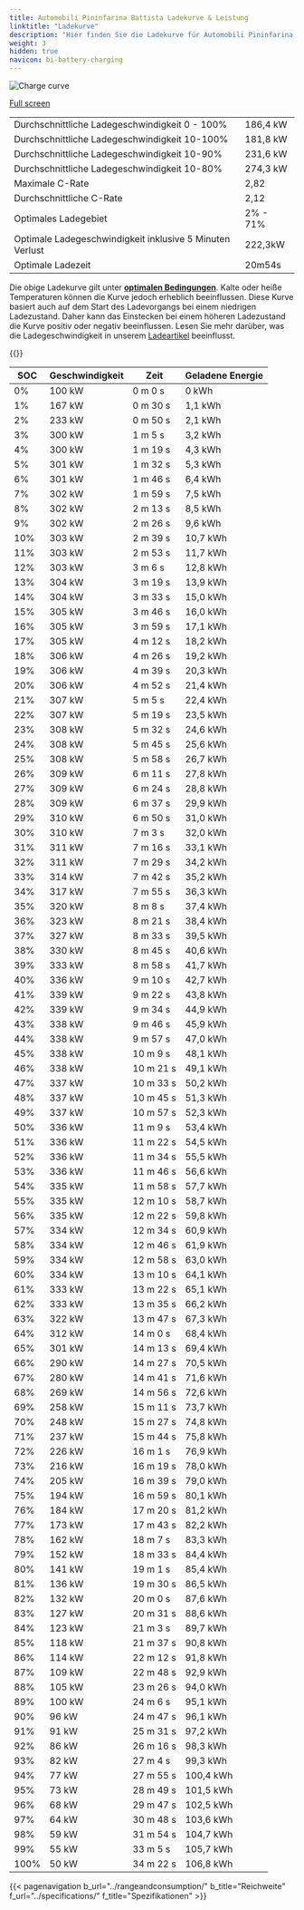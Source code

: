 ```yaml
---
title: Automobili Pininfarina Battista Ladekurve & Leistung
linktitle: "Ladekurve"
description: "Hier finden Sie die Ladekurve für Automobili Pininfarina Battista."
weight: 3
hidden: true
navicon: bi-battery-charging
---
```

<!-- markdownlint-disable MD033 -->
<img src="/images/models/automobili_pininfarina/battista/battista/chargingcurve.svg" alt="Charge curve" class="img-fluid">

[Full screen](/images/models/automobili_pininfarina/battista/battista/chargingcurve.svg)


<table class="table table-striped border">
<tbody>
<tr>
<td>Durchschnittliche Ladegeschwindigkeit 0 - 100%</td><td>186,4 kW</td>
</tr>
<tr>
<td>Durchschnittliche Ladegeschwindigkeit 10-100%</td><td>181,8 kW</td>
</tr>
<tr>
<td>Durchschnittliche Ladegeschwindigkeit 10-90%</td><td>231,6 kW</td>
</tr>
<tr>
<td>Durchschnittliche Ladegeschwindigkeit 10-80%</td><td>274,3 kW</td>
</tr>
<tr>
<td>Maximale C-Rate</td><td>2,82</td>
</tr>
<tr>
<td>Durchschnittliche C-Rate</td><td>2,12</td>
</tr>
<tr>
<td>Optimales Ladegebiet</td><td>2% - 71%</td>
</tr>
<tr>
<td>Optimale Ladegeschwindigkeit inklusive 5 Minuten Verlust</td><td>222,3kW</td>
</tr>
<tr>
<td>Optimale Ladezeit</td><td>20m54s</td>
</tr>
</tbody>
</table>


Die obige Ladekurve gilt unter **[optimalen Bedingungen](../../../../../technology/battery/charging/#temperature)**. Kalte oder heiße Temperaturen können die Kurve jedoch erheblich beeinflussen. Diese Kurve basiert auch auf dem Start des Ladevorgangs bei einem niedrigen Ladezustand. Daher kann das Einstecken bei einem höheren Ladezustand die Kurve positiv oder negativ beeinflussen. Lesen Sie mehr darüber, was die Ladegeschwindigkeit in unserem [Ladeartikel](../../../../../technology/battery/charging/) beeinflusst.


{{<evkxdisplayaddarticle />}}
<table class="table table-striped border">
<thead>
<tr><th>SOC</th><th>Geschwindigkeit</th><th>Zeit</th><th>Geladene Energie</th></tr>
</thead>
<tbody>
<tr>
<td>0%</td><td>100 kW</td><td> 0 m 0 s </td><td>0 kWh </td>
</tr>
<tr>
<td>1%</td><td>167 kW</td><td> 0 m 30 s </td><td>1,1 kWh </td>
</tr>
<tr>
<td>2%</td><td>233 kW</td><td> 0 m 50 s </td><td>2,1 kWh </td>
</tr>
<tr>
<td>3%</td><td>300 kW</td><td> 1 m 5 s </td><td>3,2 kWh </td>
</tr>
<tr>
<td>4%</td><td>300 kW</td><td> 1 m 19 s </td><td>4,3 kWh </td>
</tr>
<tr>
<td>5%</td><td>301 kW</td><td> 1 m 32 s </td><td>5,3 kWh </td>
</tr>
<tr>
<td>6%</td><td>301 kW</td><td> 1 m 46 s </td><td>6,4 kWh </td>
</tr>
<tr>
<td>7%</td><td>302 kW</td><td> 1 m 59 s </td><td>7,5 kWh </td>
</tr>
<tr>
<td>8%</td><td>302 kW</td><td> 2 m 13 s </td><td>8,5 kWh </td>
</tr>
<tr>
<td>9%</td><td>302 kW</td><td> 2 m 26 s </td><td>9,6 kWh </td>
</tr>
<tr>
<td>10%</td><td>303 kW</td><td> 2 m 39 s </td><td>10,7 kWh </td>
</tr>
<tr>
<td>11%</td><td>303 kW</td><td> 2 m 53 s </td><td>11,7 kWh </td>
</tr>
<tr>
<td>12%</td><td>303 kW</td><td> 3 m 6 s </td><td>12,8 kWh </td>
</tr>
<tr>
<td>13%</td><td>304 kW</td><td> 3 m 19 s </td><td>13,9 kWh </td>
</tr>
<tr>
<td>14%</td><td>304 kW</td><td> 3 m 33 s </td><td>15,0 kWh </td>
</tr>
<tr>
<td>15%</td><td>305 kW</td><td> 3 m 46 s </td><td>16,0 kWh </td>
</tr>
<tr>
<td>16%</td><td>305 kW</td><td> 3 m 59 s </td><td>17,1 kWh </td>
</tr>
<tr>
<td>17%</td><td>305 kW</td><td> 4 m 12 s </td><td>18,2 kWh </td>
</tr>
<tr>
<td>18%</td><td>306 kW</td><td> 4 m 26 s </td><td>19,2 kWh </td>
</tr>
<tr>
<td>19%</td><td>306 kW</td><td> 4 m 39 s </td><td>20,3 kWh </td>
</tr>
<tr>
<td>20%</td><td>306 kW</td><td> 4 m 52 s </td><td>21,4 kWh </td>
</tr>
<tr>
<td>21%</td><td>307 kW</td><td> 5 m 5 s </td><td>22,4 kWh </td>
</tr>
<tr>
<td>22%</td><td>307 kW</td><td> 5 m 19 s </td><td>23,5 kWh </td>
</tr>
<tr>
<td>23%</td><td>308 kW</td><td> 5 m 32 s </td><td>24,6 kWh </td>
</tr>
<tr>
<td>24%</td><td>308 kW</td><td> 5 m 45 s </td><td>25,6 kWh </td>
</tr>
<tr>
<td>25%</td><td>308 kW</td><td> 5 m 58 s </td><td>26,7 kWh </td>
</tr>
<tr>
<td>26%</td><td>309 kW</td><td> 6 m 11 s </td><td>27,8 kWh </td>
</tr>
<tr>
<td>27%</td><td>309 kW</td><td> 6 m 24 s </td><td>28,8 kWh </td>
</tr>
<tr>
<td>28%</td><td>309 kW</td><td> 6 m 37 s </td><td>29,9 kWh </td>
</tr>
<tr>
<td>29%</td><td>310 kW</td><td> 6 m 50 s </td><td>31,0 kWh </td>
</tr>
<tr>
<td>30%</td><td>310 kW</td><td> 7 m 3 s </td><td>32,0 kWh </td>
</tr>
<tr>
<td>31%</td><td>311 kW</td><td> 7 m 16 s </td><td>33,1 kWh </td>
</tr>
<tr>
<td>32%</td><td>311 kW</td><td> 7 m 29 s </td><td>34,2 kWh </td>
</tr>
<tr>
<td>33%</td><td>314 kW</td><td> 7 m 42 s </td><td>35,2 kWh </td>
</tr>
<tr>
<td>34%</td><td>317 kW</td><td> 7 m 55 s </td><td>36,3 kWh </td>
</tr>
<tr>
<td>35%</td><td>320 kW</td><td> 8 m 8 s </td><td>37,4 kWh </td>
</tr>
<tr>
<td>36%</td><td>323 kW</td><td> 8 m 21 s </td><td>38,4 kWh </td>
</tr>
<tr>
<td>37%</td><td>327 kW</td><td> 8 m 33 s </td><td>39,5 kWh </td>
</tr>
<tr>
<td>38%</td><td>330 kW</td><td> 8 m 45 s </td><td>40,6 kWh </td>
</tr>
<tr>
<td>39%</td><td>333 kW</td><td> 8 m 58 s </td><td>41,7 kWh </td>
</tr>
<tr>
<td>40%</td><td>336 kW</td><td> 9 m 10 s </td><td>42,7 kWh </td>
</tr>
<tr>
<td>41%</td><td>339 kW</td><td> 9 m 22 s </td><td>43,8 kWh </td>
</tr>
<tr>
<td>42%</td><td>339 kW</td><td> 9 m 34 s </td><td>44,9 kWh </td>
</tr>
<tr>
<td>43%</td><td>338 kW</td><td> 9 m 46 s </td><td>45,9 kWh </td>
</tr>
<tr>
<td>44%</td><td>338 kW</td><td> 9 m 57 s </td><td>47,0 kWh </td>
</tr>
<tr>
<td>45%</td><td>338 kW</td><td> 10 m 9 s </td><td>48,1 kWh </td>
</tr>
<tr>
<td>46%</td><td>338 kW</td><td> 10 m 21 s </td><td>49,1 kWh </td>
</tr>
<tr>
<td>47%</td><td>337 kW</td><td> 10 m 33 s </td><td>50,2 kWh </td>
</tr>
<tr>
<td>48%</td><td>337 kW</td><td> 10 m 45 s </td><td>51,3 kWh </td>
</tr>
<tr>
<td>49%</td><td>337 kW</td><td> 10 m 57 s </td><td>52,3 kWh </td>
</tr>
<tr>
<td>50%</td><td>336 kW</td><td> 11 m 9 s </td><td>53,4 kWh </td>
</tr>
<tr>
<td>51%</td><td>336 kW</td><td> 11 m 22 s </td><td>54,5 kWh </td>
</tr>
<tr>
<td>52%</td><td>336 kW</td><td> 11 m 34 s </td><td>55,5 kWh </td>
</tr>
<tr>
<td>53%</td><td>336 kW</td><td> 11 m 46 s </td><td>56,6 kWh </td>
</tr>
<tr>
<td>54%</td><td>335 kW</td><td> 11 m 58 s </td><td>57,7 kWh </td>
</tr>
<tr>
<td>55%</td><td>335 kW</td><td> 12 m 10 s </td><td>58,7 kWh </td>
</tr>
<tr>
<td>56%</td><td>335 kW</td><td> 12 m 22 s </td><td>59,8 kWh </td>
</tr>
<tr>
<td>57%</td><td>334 kW</td><td> 12 m 34 s </td><td>60,9 kWh </td>
</tr>
<tr>
<td>58%</td><td>334 kW</td><td> 12 m 46 s </td><td>61,9 kWh </td>
</tr>
<tr>
<td>59%</td><td>334 kW</td><td> 12 m 58 s </td><td>63,0 kWh </td>
</tr>
<tr>
<td>60%</td><td>334 kW</td><td> 13 m 10 s </td><td>64,1 kWh </td>
</tr>
<tr>
<td>61%</td><td>333 kW</td><td> 13 m 22 s </td><td>65,1 kWh </td>
</tr>
<tr>
<td>62%</td><td>333 kW</td><td> 13 m 35 s </td><td>66,2 kWh </td>
</tr>
<tr>
<td>63%</td><td>322 kW</td><td> 13 m 47 s </td><td>67,3 kWh </td>
</tr>
<tr>
<td>64%</td><td>312 kW</td><td> 14 m 0 s </td><td>68,4 kWh </td>
</tr>
<tr>
<td>65%</td><td>301 kW</td><td> 14 m 13 s </td><td>69,4 kWh </td>
</tr>
<tr>
<td>66%</td><td>290 kW</td><td> 14 m 27 s </td><td>70,5 kWh </td>
</tr>
<tr>
<td>67%</td><td>280 kW</td><td> 14 m 41 s </td><td>71,6 kWh </td>
</tr>
<tr>
<td>68%</td><td>269 kW</td><td> 14 m 56 s </td><td>72,6 kWh </td>
</tr>
<tr>
<td>69%</td><td>258 kW</td><td> 15 m 11 s </td><td>73,7 kWh </td>
</tr>
<tr>
<td>70%</td><td>248 kW</td><td> 15 m 27 s </td><td>74,8 kWh </td>
</tr>
<tr>
<td>71%</td><td>237 kW</td><td> 15 m 44 s </td><td>75,8 kWh </td>
</tr>
<tr>
<td>72%</td><td>226 kW</td><td> 16 m 1 s </td><td>76,9 kWh </td>
</tr>
<tr>
<td>73%</td><td>216 kW</td><td> 16 m 19 s </td><td>78,0 kWh </td>
</tr>
<tr>
<td>74%</td><td>205 kW</td><td> 16 m 39 s </td><td>79,0 kWh </td>
</tr>
<tr>
<td>75%</td><td>194 kW</td><td> 16 m 59 s </td><td>80,1 kWh </td>
</tr>
<tr>
<td>76%</td><td>184 kW</td><td> 17 m 20 s </td><td>81,2 kWh </td>
</tr>
<tr>
<td>77%</td><td>173 kW</td><td> 17 m 43 s </td><td>82,2 kWh </td>
</tr>
<tr>
<td>78%</td><td>162 kW</td><td> 18 m 7 s </td><td>83,3 kWh </td>
</tr>
<tr>
<td>79%</td><td>152 kW</td><td> 18 m 33 s </td><td>84,4 kWh </td>
</tr>
<tr>
<td>80%</td><td>141 kW</td><td> 19 m 1 s </td><td>85,4 kWh </td>
</tr>
<tr>
<td>81%</td><td>136 kW</td><td> 19 m 30 s </td><td>86,5 kWh </td>
</tr>
<tr>
<td>82%</td><td>132 kW</td><td> 20 m 0 s </td><td>87,6 kWh </td>
</tr>
<tr>
<td>83%</td><td>127 kW</td><td> 20 m 31 s </td><td>88,6 kWh </td>
</tr>
<tr>
<td>84%</td><td>123 kW</td><td> 21 m 3 s </td><td>89,7 kWh </td>
</tr>
<tr>
<td>85%</td><td>118 kW</td><td> 21 m 37 s </td><td>90,8 kWh </td>
</tr>
<tr>
<td>86%</td><td>114 kW</td><td> 22 m 12 s </td><td>91,8 kWh </td>
</tr>
<tr>
<td>87%</td><td>109 kW</td><td> 22 m 48 s </td><td>92,9 kWh </td>
</tr>
<tr>
<td>88%</td><td>105 kW</td><td> 23 m 26 s </td><td>94,0 kWh </td>
</tr>
<tr>
<td>89%</td><td>100 kW</td><td> 24 m 6 s </td><td>95,1 kWh </td>
</tr>
<tr>
<td>90%</td><td>96 kW</td><td> 24 m 47 s </td><td>96,1 kWh </td>
</tr>
<tr>
<td>91%</td><td>91 kW</td><td> 25 m 31 s </td><td>97,2 kWh </td>
</tr>
<tr>
<td>92%</td><td>86 kW</td><td> 26 m 16 s </td><td>98,3 kWh </td>
</tr>
<tr>
<td>93%</td><td>82 kW</td><td> 27 m 4 s </td><td>99,3 kWh </td>
</tr>
<tr>
<td>94%</td><td>77 kW</td><td> 27 m 55 s </td><td>100,4 kWh </td>
</tr>
<tr>
<td>95%</td><td>73 kW</td><td> 28 m 49 s </td><td>101,5 kWh </td>
</tr>
<tr>
<td>96%</td><td>68 kW</td><td> 29 m 47 s </td><td>102,5 kWh </td>
</tr>
<tr>
<td>97%</td><td>64 kW</td><td> 30 m 48 s </td><td>103,6 kWh </td>
</tr>
<tr>
<td>98%</td><td>59 kW</td><td> 31 m 54 s </td><td>104,7 kWh </td>
</tr>
<tr>
<td>99%</td><td>55 kW</td><td> 33 m 5 s </td><td>105,7 kWh </td>
</tr>
<tr>
<td>100%</td><td>50 kW</td><td> 34 m 22 s </td><td>106,8 kWh </td>
</tr>
</tbody>
</table>


{{< pagenavigation b_url="../rangeandconsumption/" b_title="Reichweite" f_url="../specifications/" f_title="Spezifikationen" >}}
